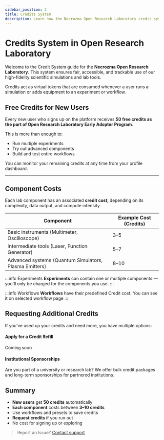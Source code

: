 ```yaml
---
sidebar_position: 2
title: Credits System
description: Learn how the Necrozma Open Research Laboratory credit system works and how to request more.
---
```


# Credits System in Open Research Laboratory

Welcome to the Credit System guide for the **Necrozma Open Research Laboratory**. This system ensures fair, accessible, and trackable use of our high-fidelity scientific simulations and lab tools.

Credits act as virtual tokens that are consumed whenever a user runs a simulation or adds equipment to an experiment or workflow.


## Free Credits for New Users

Every new user who signs up on the platform receives **50 free credits as the part of Open Research Laboratory Early Adopter Program**.

This is more than enough to:
- Run multiple experiments
- Try out advanced components
- Build and test entire workflows

You can monitor your remaining credits at any time from your profile dashboard.

---

## Component Costs

Each lab component has an associated **credit cost**, depending on its complexity, data output, and compute intensity.

| Component                  | Example Cost (Credits) |
|---------------------------|-------------------------|
| Basic instruments (Multimeter, Oscilloscope) | 3–5 |
| Intermediate tools (Laser, Function Generator) | 5–7 |
| Advanced systems (Quantum Simulators, Plasma Emitters) | 8–10 |

:::info Experiments
**Experiments** can contain one or multiple components — you'll only be charged for the components you use.
:::

:::info Workflows
**Workflows** have their predefined Credit cost. You can see it on selected workflow page
:::


## Requesting Additional Credits

If you’ve used up your credits and need more, you have multiple options:

#### Apply for a Credit Refill

Coming soon

#### Institutional Sponsorships
Are you part of a university or research lab? We offer bulk credit packages and long-term sponsorships for partnered institutions. 


## Summary

- **New users** get **50 credits** automatically
- **Each component** costs between **3–10 credits**
- Use workflows and presets to save credits
- **Request credits** if you run out
- No cost for signing up or exploring

> Report an Issue? [Contact support](/docs/report-issue.mdx)
